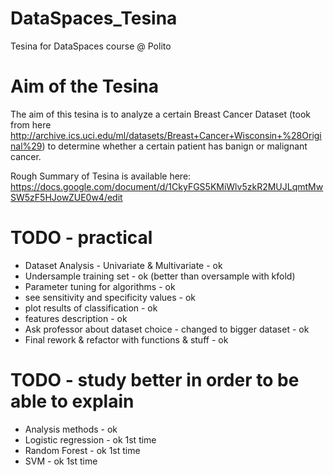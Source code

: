 # DataSpaces_Tesina
Tesina for DataSpaces course @ Polito

# Aim of the Tesina
The aim of this tesina is to analyze a certain Breast Cancer Dataset (took from here http://archive.ics.uci.edu/ml/datasets/Breast+Cancer+Wisconsin+%28Original%29) to determine whether a certain patient has banign or malignant cancer. 

Rough Summary of Tesina is available here: https://docs.google.com/document/d/1CkyFGS5KMiWlv5zkR2MUJLqmtMwSW5zF5HJowZUE0w4/edit

# TODO - practical 
- Dataset Analysis - Univariate & Multivariate - ok
- Undersample training set - ok (better than oversample with kfold)
- Parameter tuning for algorithms - ok
- see sensitivity and specificity values - ok
- plot results of classification - ok
- features description - ok
- Ask professor about dataset choice - changed to bigger dataset - ok
- Final rework & refactor with functions & stuff - ok

# TODO - study better in order to be able to explain 
- Analysis methods - ok
- Logistic regression - ok 1st time
- Random Forest - ok 1st time
- SVM - ok 1st time
